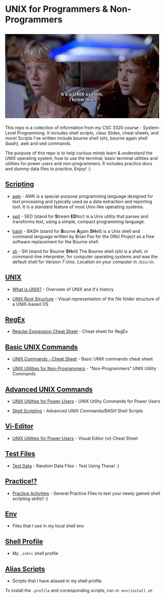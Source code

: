# UNIX for Programmers & Non-Programmers
## ![jurassic-park-unix](img/its-a-unix-system.jpg)

This repo is a collection of information from my CSC 3320 course - System-Level Programming. It includes shell scripts, class Slides, cheat sheets, and more! Scripts I've written include bourne shell (sh), bourne again shell (bash), awk and sed commands.

The purpose of this repo is to help curious minds learn & understand the UNIX operating system, how to use the terminal, basic terminal utilities and utilities for power users and non-programmers. It includes practice docs and dummy data files to practice. Enjoy! :)

## [Scripting](Practice/scripting/)

* [awk](Practice/scripting/awk) - AWK is a special-purpose programming language designed for text processing and typically used as a data extraction and reporting tool. It is a standard feature of most Unix-like operating systems.

* [sed](Practice/scripting/sed) - SED (stand for **S**tream **ED**itor) is a Unix utility that parses and transforms text, using a simple, compact programming language. 

* [bash](Practice/scripting/bash) - BASH (stand for **B**ourne **A**gain **SH**ell) is a Unix shell and command language written by Brian Fox for the GNU Project as a free software replacement for the Bourne shell.

* [sh](Practice/scripting/sh) - SH (stand for Bourne **SH**ell) The Bourne shell (sh) is a shell, or command-line interpreter, for computer operating systems and was the default shell for Version 7 Unix. Location on your computer in ```/bin/sh```.

## [UNIX](Slides/UNIX/)

* [What is UNIX?](Slides/UNIX/What-is-UNIX.pdf) - Overview of UNIX and it's history

* [UNIX Root Structure](Slides/UNIX/UNIX-Root-structure.pdf) - Visual representation of the file folder structure of a UNIX-based OS

## [RegEx](Slides/RegEx/)

* [Regular Expression Cheat Sheet](Slides/RegEx/Regular-Expression.pdf) - Cheat sheet for RegEx

## [Basic UNIX Commands](Slides/Basic-UNIX/)

* [UNIX Commands - Cheat Sheet](Slides/Basic-UNIX/UNIX-commands-cheatsheet.pdf) - Basic UNIX commands cheat sheet

* [UNIX Utilities for Non-Programmers](Slides/Basic-UNIX/UNIX-Utilities-for-non-programmers.pdf) - "Non-Programmers" UNIX Utility Commands
 
 ## [Advanced UNIX Commands](Slides/Advanced-UNIX/)

* [UNIX Utilities for Power-Users](Slides/Advanced-UNIX/UNIX-Utilities-for-Power-Users.pdf) - UNIX Utility Commands for Power Users

* [Shell Scripting](Slides/Advanced-UNIX/UNIX-practice/scripting.pdf) - Advanced UNIX Commands/BASH Shell Scripts

 ## [Vi-Editor](Slides/Vi-Editor/)

* [UNIX Utilities for Power-Users](Slides/Vi-Editor/vi-editor-Quick-Reference.pdf) - Visual Editor (vi) Cheat Sheet
 
## [Test Files](practice/tests)

* [Test Data](practice/tests) - Random Data Files - Test Using These! :)

## [Practice!?](practice/)

* [Practice Activities](practice/) - Several Practice Files to test your newly gained shell scripting skills!! :) 

## [Env](env/)
* Files that I use in my local shell env

## [Shell Profile](env/.zshrc)
* My `.zshrc` shell profile

## [Alias Scripts](env/scripts/)
* Scripts that I have aliased in my shell profile


To install the `.profile` and corresponding scripts, run `sh env/install.sh`
